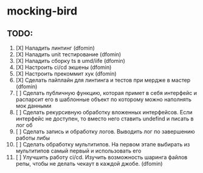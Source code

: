 # mocking-bird

## TODO:

1. [X] Наладить линтинг (dfomin)
2. [X] Наладить unit тестирование (dfomin)
3. [X] Наладить сборку ts в umd/iife (dfomin)
4. [X] Настроить ci/cd экшены (dfomin)
5. [X] Настроить прекоммит хук (dfomin)
6. [X] Сделать пайплайн для линтинга и тестов при мердже в мастер (dfomin)
7. [ ] Сделать публичную функцию, которая примет в себя интерфейс и распарсит его в шаблонные объект по которому можно наполнять мок данными
8. [ ] Сделать рекурсивную обработку вложенных интерфейсов. Если интерфейс не доступен, то вместо него ставить undefind и писать в лог об 
9. [ ] Сделать запись и обработку логов. Выводить лог по завершению работы либы
10. [ ] Сделать обработку мультитипов. На первом этапе выбирать из мультитипов самый первый и использовать его
11. [ ] Улучшить работу ci/cd. Изучить возможность шаринга файлов репы, чтобы не делать чекаут в каждой джобе. (dfomin)
